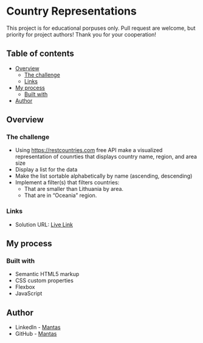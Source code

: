 # Country Representations

This project is for educational porpuses only. Pull request are welcome, but priority for project authors! Thank you for your cooperation!

## Table of contents

- [Overview](#overview)
  - [The challenge](#the-challenge)
  - [Links](#links)
- [My process](#my-process)
  - [Built with](#built-with)
- [Author](#author)

## Overview

### The challenge

- Using https://restcountries.com free API make a visualized representation of counrties that displays country name, region, and area size
- Display a list for the data
- Make the list sortable alphabetically by name (ascending, descending)
- Implement a filter(s) that filters countries:
  - That are smaller than Lithuania by area.
  - That are in “Oceania” region.

### Links

- Solution URL: [Live Link](https://mantasgarlauskas.github.io/representation-of-counties/)

## My process

### Built with

- Semantic HTML5 markup
- CSS custom properties
- Flexbox
- JavaScript

## Author

- LinkedIn - [Mantas](https://www.linkedin.com/in/mantasgarlauskas/)
- GitHub - [Mantas](https://github.com/MantasGarlauskas)
